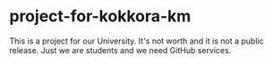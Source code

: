 # project-for-kokkora-km
This is a project for our University. It's not worth and it is not a public release. Just we are students 
and we need GitHub services.
